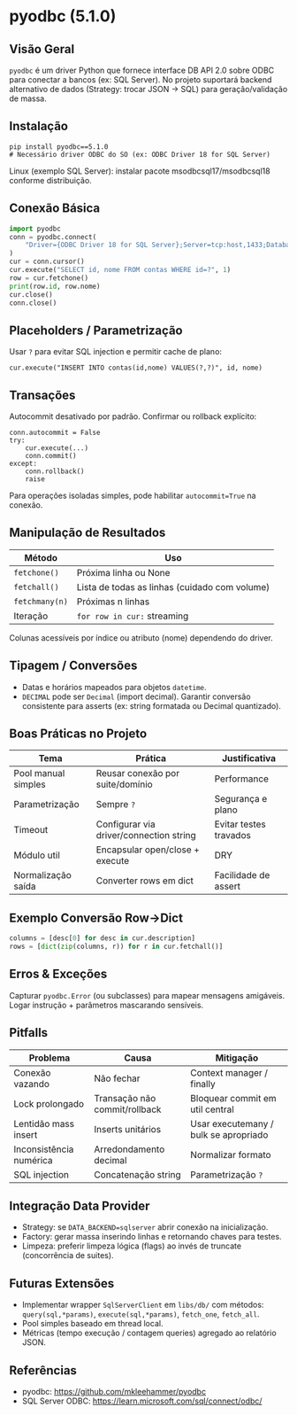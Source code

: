 # pyodbc (5.1.0)

## Visão Geral
`pyodbc` é um driver Python que fornece interface DB API 2.0 sobre ODBC para conectar a bancos (ex: SQL Server). No projeto suportará backend alternativo de dados (Strategy: trocar JSON -> SQL) para geração/validação de massa.

## Instalação
```
pip install pyodbc==5.1.0
# Necessário driver ODBC do SO (ex: ODBC Driver 18 for SQL Server)
```
Linux (exemplo SQL Server): instalar pacote msodbcsql17/msodbcsql18 conforme distribuição.

## Conexão Básica
```python
import pyodbc
conn = pyodbc.connect(
    "Driver={ODBC Driver 18 for SQL Server};Server=tcp:host,1433;Database=QA;Uid=user;Pwd=pass;Encrypt=yes;TrustServerCertificate=no;Connection Timeout=30;"
)
cur = conn.cursor()
cur.execute("SELECT id, nome FROM contas WHERE id=?", 1)
row = cur.fetchone()
print(row.id, row.nome)
cur.close()
conn.close()
```

## Placeholders / Parametrização
Usar `?` para evitar SQL injection e permitir cache de plano:
```
cur.execute("INSERT INTO contas(id,nome) VALUES(?,?)", id, nome)
```

## Transações
Autocommit desativado por padrão. Confirmar ou rollback explícito:
```
conn.autocommit = False
try:
    cur.execute(...)
    conn.commit()
except:
    conn.rollback()
    raise
```
Para operações isoladas simples, pode habilitar `autocommit=True` na conexão.

## Manipulação de Resultados
| Método | Uso |
|--------|-----|
| `fetchone()` | Próxima linha ou None |
| `fetchall()` | Lista de todas as linhas (cuidado com volume) |
| `fetchmany(n)` | Próximas n linhas |
| Iteração | `for row in cur:` streaming |

Colunas acessíveis por índice ou atributo (nome) dependendo do driver.

## Tipagem / Conversões
- Datas e horários mapeados para objetos `datetime`.
- `DECIMAL` pode ser `Decimal` (import decimal). Garantir conversão consistente para asserts (ex: string formatada ou Decimal quantizado).

## Boas Práticas no Projeto
| Tema | Prática | Justificativa |
|------|---------|---------------|
| Pool manual simples | Reusar conexão por suite/domínio | Performance |
| Parametrização | Sempre `?` | Segurança e plano |
| Timeout | Configurar via driver/connection string | Evitar testes travados |
| Módulo util | Encapsular open/close + execute | DRY |
| Normalização saída | Converter rows em dict | Facilidade de assert |

## Exemplo Conversão Row->Dict
```python
columns = [desc[0] for desc in cur.description]
rows = [dict(zip(columns, r)) for r in cur.fetchall()]
```

## Erros & Exceções
Capturar `pyodbc.Error` (ou subclasses) para mapear mensagens amigáveis. Logar instrução + parâmetros mascarando sensíveis.

## Pitfalls
| Problema | Causa | Mitigação |
|----------|-------|-----------|
| Conexão vazando | Não fechar | Context manager / finally |
| Lock prolongado | Transação não commit/rollback | Bloquear commit em util central |
| Lentidão mass insert | Inserts unitários | Usar executemany / bulk se apropriado |
| Inconsistência numérica | Arredondamento decimal | Normalizar formato |
| SQL injection | Concatenação string | Parametrização `?` |

## Integração Data Provider
- Strategy: se `DATA_BACKEND=sqlserver` abrir conexão na inicialização.
- Factory: gerar massa inserindo linhas e retornando chaves para testes.
- Limpeza: preferir limpeza lógica (flags) ao invés de truncate (concorrência de suites).

## Futuras Extensões
- Implementar wrapper `SqlServerClient` em `libs/db/` com métodos: `query(sql,*params)`, `execute(sql,*params)`, `fetch_one`, `fetch_all`.
- Pool simples baseado em thread local.
- Métricas (tempo execução / contagem queries) agregado ao relatório JSON.

## Referências
- pyodbc: https://github.com/mkleehammer/pyodbc
- SQL Server ODBC: https://learn.microsoft.com/sql/connect/odbc/
